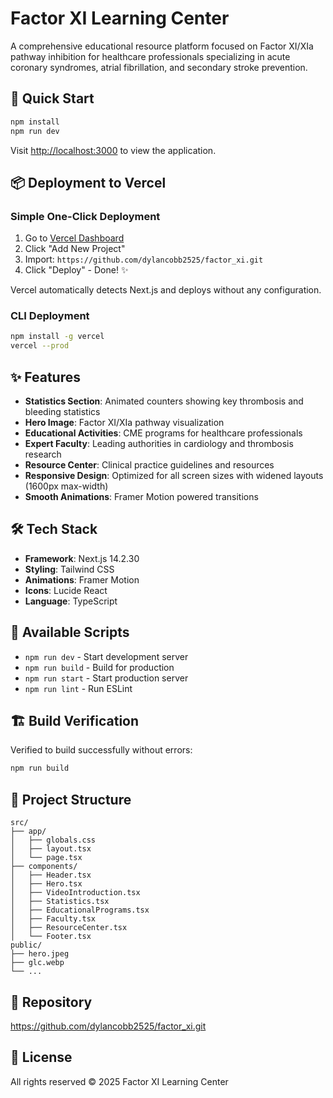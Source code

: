 # Factor XI Learning Center

A comprehensive educational resource platform focused on Factor XI/XIa pathway inhibition for healthcare professionals specializing in acute coronary syndromes, atrial fibrillation, and secondary stroke prevention.

## 🚀 Quick Start

```bash
npm install
npm run dev
```

Visit [http://localhost:3000](http://localhost:3000) to view the application.

## 📦 Deployment to Vercel

### Simple One-Click Deployment

1. Go to [Vercel Dashboard](https://vercel.com/dashboard)
2. Click "Add New Project"
3. Import: `https://github.com/dylancobb2525/factor_xi.git`
4. Click "Deploy" - Done! ✨

Vercel automatically detects Next.js and deploys without any configuration.

### CLI Deployment

```bash
npm install -g vercel
vercel --prod
```

## ✨ Features

- **Statistics Section**: Animated counters showing key thrombosis and bleeding statistics
- **Hero Image**: Factor XI/XIa pathway visualization
- **Educational Activities**: CME programs for healthcare professionals
- **Expert Faculty**: Leading authorities in cardiology and thrombosis research
- **Resource Center**: Clinical practice guidelines and resources
- **Responsive Design**: Optimized for all screen sizes with widened layouts (1600px max-width)
- **Smooth Animations**: Framer Motion powered transitions

## 🛠️ Tech Stack

- **Framework**: Next.js 14.2.30
- **Styling**: Tailwind CSS
- **Animations**: Framer Motion
- **Icons**: Lucide React
- **Language**: TypeScript

## 📝 Available Scripts

- `npm run dev` - Start development server
- `npm run build` - Build for production  
- `npm run start` - Start production server
- `npm run lint` - Run ESLint

## 🏗️ Build Verification

Verified to build successfully without errors:
```bash
npm run build
```

## 📂 Project Structure

```
src/
├── app/
│   ├── globals.css
│   ├── layout.tsx
│   └── page.tsx
├── components/
│   ├── Header.tsx
│   ├── Hero.tsx
│   ├── VideoIntroduction.tsx
│   ├── Statistics.tsx
│   ├── EducationalPrograms.tsx
│   ├── Faculty.tsx
│   ├── ResourceCenter.tsx
│   └── Footer.tsx
public/
├── hero.jpeg
├── glc.webp
└── ...
```

## 🔗 Repository

https://github.com/dylancobb2525/factor_xi.git

## 📄 License

All rights reserved © 2025 Factor XI Learning Center
